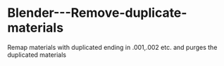 # Blender---Remove-duplicate-materials
Remap materials with duplicated ending in .001,.002 etc. and purges the duplicated materials

